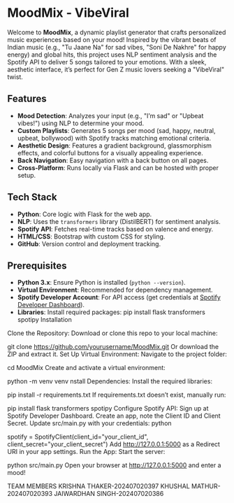 # MoodMix - VibeViral

Welcome to **MoodMix**, a dynamic playlist generator that crafts personalized music experiences based on your mood! Inspired by the vibrant beats of Indian music (e.g., "Tu Jaane Na" for sad vibes, "Soni De Nakhre" for happy energy) and global hits, this project uses NLP sentiment analysis and the Spotify API to deliver 5 songs tailored to your emotions. With a sleek, aesthetic interface, it’s perfect for Gen Z music lovers seeking a "VibeViral" twist.

## Features
- **Mood Detection**: Analyzes your input (e.g., "I’m sad" or "Upbeat vibes!") using NLP to determine your mood.
- **Custom Playlists**: Generates 5 songs per mood (sad, happy, neutral, upbeat, bollywood) with Spotify tracks matching emotional criteria.
- **Aesthetic Design**: Features a gradient background, glassmorphism effects, and colorful buttons for a visually appealing experience.
- **Back Navigation**: Easy navigation with a back button on all pages.
- **Cross-Platform**: Runs locally via Flask and can be hosted with proper setup.

## Tech Stack
- **Python**: Core logic with Flask for the web app.
- **NLP**: Uses the `transformers` library (DistilBERT) for sentiment analysis.
- **Spotify API**: Fetches real-time tracks based on valence and energy.
- **HTML/CSS**: Bootstrap with custom CSS for styling.
- **GitHub**: Version control and deployment tracking.

## Prerequisites
- **Python 3.x**: Ensure Python is installed (`python --version`).
- **Virtual Environment**: Recommended for dependency management.
- **Spotify Developer Account**: For API access (get credentials at [Spotify Developer Dashboard](https://developer.spotify.com/dashboard/)).
- **Libraries**: Install required packages:
  pip install flask transformers spotipy
  Installation


Clone the Repository:
Download or clone this repo to your local machine:



git clone https://github.com/yourusername/MoodMix.git
Or download the ZIP and extract it.
Set Up Virtual Environment:
Navigate to the project folder:



cd MoodMix
Create and activate a virtual environment:

python -m venv venv
nstall Dependencies:
Install the required libraries:



pip install -r requirements.txt
If requirements.txt doesn’t exist, manually run:



pip install flask transformers spotipy
Configure Spotify API:
Sign up at Spotify Developer Dashboard.
Create an app, note the Client ID and Client Secret.
Update src/main.py with your credentials:
python


spotify = SpotifyClient(client_id="your_client_id", client_secret="your_client_secret")
Add http://127.0.0.1:5000 as a Redirect URI in your app settings.
Run the App:
Start the server:



python src/main.py
Open your browser at http://127.0.0.1:5000 and enter a mood!









TEAM MEMBERS
KRISHNA THAKER-202407020397
KHUSHAL MATHUR-202407020393
JAIWARDHAN SINGH-202407020386